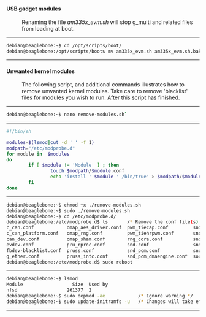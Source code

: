 <dl>
	<dt><h4>USB gadget modules</h4></dt>
	<dd>Renaming the file <em>am335x_evm.sh</em> will stop g_multi and related files from loading at boot.</dd>
</dl>

---
```sh
debian@beaglebone:~$ cd /opt/scripts/boot/ 
debian@beaglebone:/opt/scripts/boot$ mv am335x_evm.sh am335x_evm.sh.bak  
```
---

<dl>
	<dt><h4>Unwanted kernel modules</h4></dt>
	<dd>The following script, and additional commands illustrates how to remove unwanted kernel modules. Take care to remove 'blacklist' files for modules you wish to run. After this script has finished.</dd>
</dl>

---
```sh
debian@beaglebone:~$ nano remove-modules.sh`
```
---
```sh
#!/bin/sh

modules=$(lsmod|cut -d ' ' -f 1)
modpath="/etc/modprobe.d"
for module in  $modules
do
        if [ $module != 'Module' ] ; then
                touch $modpath/$module.conf
                echo 'install ' $module ' /bin/true' > $modpath/$module.conf
        fi
done
```
---

```sh
debian@beaglebone:~$ chmod +x ./remove-modules.sh
debian@beaglebone:~$ sudo ./remove-modules.sh
debian@beaglebone:~$ cd /etc/modprobe.d/
debian@beaglebone:/etc/modprobe.d$ ls 		/* Remove the conf file(s) that represent the modules you need loaded. */
c_can.conf            omap_aes_driver.conf  pwm_tiecap.conf         snd_soc_core.conf           spi_omap2_mcspi.conf
c_can_platform.conf   omap_rng.conf         pwm_tiehrpwm.conf       snd_soc_davinci_mcasp.conf  spidev.conf.bak
can_dev.conf          omap_sham.conf        rng_core.conf           snd_soc_edma.conf           tieqep.conf
evdev.conf            pru_rproc.conf        snd.conf                snd_soc_omap.conf           uio.conf
fbdev-blacklist.conf  pruss.conf            snd_pcm.conf            snd_timer.conf              uio_pdrv_genirq.conf
g_ether.conf          pruss_intc.conf       snd_pcm_dmaengine.conf  soundcore.conf
debian@beaglebone:/etc/modprobe.d$ sudo reboot
```
---
```sh
debian@beaglebone:~$ lsmod  
Module                  Size  Used by
nfsd                  261377  2
debian@beaglebone:~$ sudo depmod -ae 			/* Ignore warning */  
debian@beaglebone:~$ sudo update-initramfs -u 	/* Changes will take effect next boot */  
```
---
